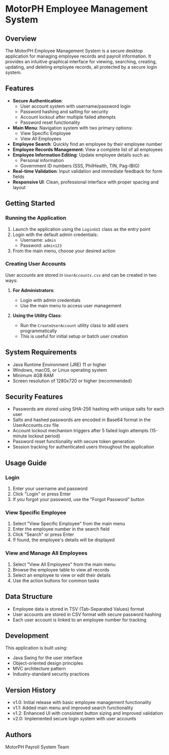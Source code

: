 # MotorPH Employee Management System

## Overview
The MotorPH Employee Management System is a secure desktop application for managing employee records and payroll information. It provides an intuitive graphical interface for viewing, searching, creating, updating, and deleting employee records, all protected by a secure login system.

## Features
- **Secure Authentication**:
  - User account system with username/password login
  - Password hashing and salting for security
  - Account lockout after multiple failed attempts
  - Password reset functionality
- **Main Menu**: Navigation system with two primary options:
  - View Specific Employee
  - View All Employees
- **Employee Search**: Quickly find an employee by their employee number
- **Employee Records Management**: View a complete list of all employees
- **Employee Information Editing**: Update employee details such as:
  - Personal information
  - Government ID numbers (SSS, PhilHealth, TIN, Pag-IBIG)
- **Real-time Validation**: Input validation and immediate feedback for form fields
- **Responsive UI**: Clean, professional interface with proper spacing and layout

## Getting Started

### Running the Application
1. Launch the application using the `LoginGUI` class as the entry point
2. Login with the default admin credentials:
   - Username: `admin`
   - Password: `admin123`
3. From the main menu, choose your desired action

### Creating User Accounts
User accounts are stored in `UserAccounts.csv` and can be created in two ways:

1. **For Administrators**:
   - Login with admin credentials
   - Use the main menu to access user management

2. **Using the Utility Class**:
   - Run the `CreateUserAccount` utility class to add users programmatically
   - This is useful for initial setup or batch user creation

## System Requirements
- Java Runtime Environment (JRE) 11 or higher
- Windows, macOS, or Linux operating system
- Minimum 4GB RAM
- Screen resolution of 1280x720 or higher (recommended)

## Security Features
- Passwords are stored using SHA-256 hashing with unique salts for each user
- Salts and hashed passwords are encoded in Base64 format in the UserAccounts.csv file
- Account lockout mechanism triggers after 5 failed login attempts (15-minute lockout period)
- Password reset functionality with secure token generation
- Session tracking for authenticated users throughout the application

## Usage Guide

### Login
1. Enter your username and password
2. Click "Login" or press Enter
3. If you forgot your password, use the "Forgot Password" button

### View Specific Employee
1. Select "View Specific Employee" from the main menu
2. Enter the employee number in the search field
3. Click "Search" or press Enter
4. If found, the employee's details will be displayed

### View and Manage All Employees
1. Select "View All Employees" from the main menu
2. Browse the employee table to view all records
3. Select an employee to view or edit their details
4. Use the action buttons for common tasks

## Data Structure
- Employee data is stored in TSV (Tab-Separated Values) format
- User accounts are stored in CSV format with secure password hashing
- Each user account is linked to an employee number for tracking

## Development
This application is built using:
- Java Swing for the user interface
- Object-oriented design principles
- MVC architecture pattern
- Industry-standard security practices

## Version History
- v1.0: Initial release with basic employee management functionality
- v1.1: Added main menu and improved search functionality
- v1.2: Enhanced UI with consistent button sizing and improved validation
- v2.0: Implemented secure login system with user accounts

## Authors
MotorPH Payroll System Team